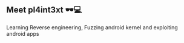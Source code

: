 ## Meet pl4int3xt 🕶️💻
Learning Reverse engineering, Fuzzing android kernel and exploiting android apps

